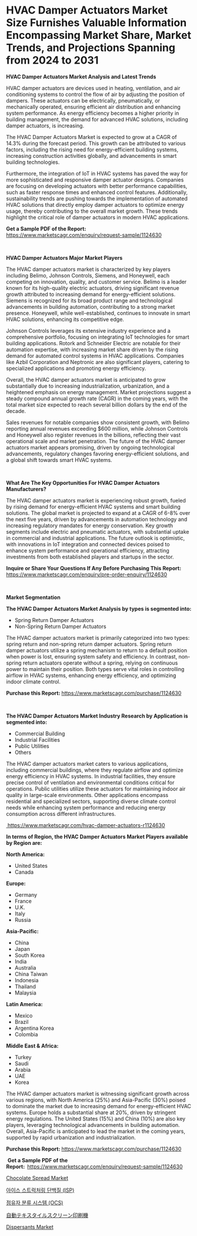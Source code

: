 <p><h1>HVAC Damper Actuators Market Size Furnishes Valuable Information Encompassing Market Share, Market Trends, and Projections Spanning from 2024 to 2031</h1></p><p><strong>HVAC Damper Actuators Market Analysis and Latest Trends</strong></p>
<p><p>HVAC damper actuators are devices used in heating, ventilation, and air conditioning systems to control the flow of air by adjusting the position of dampers. These actuators can be electrically, pneumatically, or mechanically operated, ensuring efficient air distribution and enhancing system performance. As energy efficiency becomes a higher priority in building management, the demand for advanced HVAC solutions, including damper actuators, is increasing.</p><p>The HVAC Damper Actuators Market is expected to grow at a CAGR of 14.3% during the forecast period. This growth can be attributed to various factors, including the rising need for energy-efficient building systems, increasing construction activities globally, and advancements in smart building technologies. </p><p>Furthermore, the integration of IoT in HVAC systems has paved the way for more sophisticated and responsive damper actuator designs. Companies are focusing on developing actuators with better performance capabilities, such as faster response times and enhanced control features. Additionally, sustainability trends are pushing towards the implementation of automated HVAC solutions that directly employ damper actuators to optimize energy usage, thereby contributing to the overall market growth. These trends highlight the critical role of damper actuators in modern HVAC applications.</p></p>
<p><strong>Get a Sample PDF of the Report:&nbsp;</strong> <a href="https://www.marketscagr.com/enquiry/request-sample/1124630">https://www.marketscagr.com/enquiry/request-sample/1124630</a></p>
<p>&nbsp;</p>
<p><strong>HVAC Damper Actuators Major Market Players</strong></p>
<p><p>The HVAC damper actuators market is characterized by key players including Belimo, Johnson Controls, Siemens, and Honeywell, each competing on innovation, quality, and customer service. Belimo is a leader known for its high-quality electric actuators, driving significant revenue growth attributed to increasing demand for energy-efficient solutions. Siemens is recognized for its broad product range and technological advancements in building automation, contributing to a strong market presence. Honeywell, while well-established, continues to innovate in smart HVAC solutions, enhancing its competitive edge.</p><p>Johnson Controls leverages its extensive industry experience and a comprehensive portfolio, focusing on integrating IoT technologies for smart building applications. Rotork and Schneider Electric are notable for their automation expertise, with increasing market share driven by the rising demand for automated control systems in HVAC applications. Companies like Azbil Corporation and Neptronic are also significant players, catering to specialized applications and promoting energy efficiency.</p><p>Overall, the HVAC damper actuators market is anticipated to grow substantially due to increasing industrialization, urbanization, and a heightened emphasis on energy management. Market projections suggest a steady compound annual growth rate (CAGR) in the coming years, with the total market size expected to reach several billion dollars by the end of the decade.</p><p>Sales revenues for notable companies show consistent growth, with Belimo reporting annual revenues exceeding $600 million, while Johnson Controls and Honeywell also register revenues in the billions, reflecting their vast operational scale and market penetration. The future of the HVAC damper actuators market appears promising, driven by ongoing technological advancements, regulatory changes favoring energy-efficient solutions, and a global shift towards smart HVAC systems.</p></p>
<p>&nbsp;</p>
<p><strong>What Are The Key Opportunities For HVAC Damper Actuators Manufacturers?</strong></p>
<p><p>The HVAC damper actuators market is experiencing robust growth, fueled by rising demand for energy-efficient HVAC systems and smart building solutions. The global market is projected to expand at a CAGR of 6-8% over the next five years, driven by advancements in automation technology and increasing regulatory mandates for energy conservation. Key growth segments include electric and pneumatic actuators, with substantial uptake in commercial and industrial applications. The future outlook is optimistic, with innovations in IoT integration and connected devices poised to enhance system performance and operational efficiency, attracting investments from both established players and startups in the sector.</p></p>
<p><strong>Inquire or Share Your Questions If Any Before Purchasing This Report:</strong> <a href="https://www.marketscagr.com/enquiry/pre-order-enquiry/1124630">https://www.marketscagr.com/enquiry/pre-order-enquiry/1124630</a></p>
<p>&nbsp;</p>
<p><strong>Market Segmentation</strong></p>
<p><strong>The HVAC Damper Actuators Market Analysis by types is segmented into:</strong></p>
<p><ul><li>Spring Return Damper Actuators</li><li>Non-Spring Return Damper Actuators</li></ul></p>
<p><p>The HVAC damper actuators market is primarily categorized into two types: spring return and non-spring return damper actuators. Spring return damper actuators utilize a spring mechanism to return to a default position when power is lost, ensuring system safety and efficiency. In contrast, non-spring return actuators operate without a spring, relying on continuous power to maintain their position. Both types serve vital roles in controlling airflow in HVAC systems, enhancing energy efficiency, and optimizing indoor climate control.</p></p>
<p><strong>Purchase this Report:&nbsp;</strong><a href="https://www.marketscagr.com/purchase/1124630">https://www.marketscagr.com/purchase/1124630</a></p>
<p>&nbsp;</p>
<p><strong>The HVAC Damper Actuators Market Industry Research by Application is segmented into:</strong></p>
<p><ul><li>Commercial Building</li><li>Industrial Facilities</li><li>Public Utilities</li><li>Others</li></ul></p>
<p><p>The HVAC damper actuators market caters to various applications, including commercial buildings, where they regulate airflow and optimize energy efficiency in HVAC systems. In industrial facilities, they ensure precise control of ventilation and environmental conditions critical for operations. Public utilities utilize these actuators for maintaining indoor air quality in large-scale environments. Other applications encompass residential and specialized sectors, supporting diverse climate control needs while enhancing system performance and reducing energy consumption across different infrastructures.</p></p>
<p><a href="https://www.marketscagr.com/hvac-damper-actuators-r1124630">&nbsp;https://www.marketscagr.com/hvac-damper-actuators-r1124630</a></p>
<p><strong>In terms of Region, the HVAC Damper Actuators Market Players available by Region are:</strong></p>
<p>
    <p> <strong> North America: </strong>
        <ul>
            <li>United States</li>
            <li>Canada</li>
        </ul>
        </p> 
    <p> <strong> Europe: </strong>
        <ul>
            <li>Germany</li>
            <li>France</li>
            <li>U.K.</li>
            <li>Italy</li>
            <li>Russia</li>
        </ul>
        </p> 
    <p> <strong> Asia-Pacific: </strong>
        <ul>
            <li>China</li>
            <li>Japan</li>
            <li>South Korea</li>
            <li>India</li>
            <li>Australia</li>
            <li>China Taiwan</li>
            <li>Indonesia</li>
            <li>Thailand</li>
            <li>Malaysia</li>
        </ul>
        </p> 
    <p> <strong> Latin America: </strong>
        <ul>
            <li>Mexico</li>
            <li>Brazil</li>
            <li>Argentina Korea</li>
            <li>Colombia</li>
        </ul>
        </p> 
    <p> <strong> Middle East & Africa: </strong>
        <ul>
            <li>Turkey</li>
            <li>Saudi</li>
            <li>Arabia</li>
            <li>UAE</li>
            <li>Korea</li>
        </ul>
    </p>
    </p>
<p><p>The HVAC damper actuators market is witnessing significant growth across various regions, with North America (25%) and Asia-Pacific (30%) poised to dominate the market due to increasing demand for energy-efficient HVAC systems. Europe holds a substantial share at 20%, driven by stringent energy regulations. The United States (15%) and China (10%) are also key players, leveraging technological advancements in building automation. Overall, Asia-Pacific is anticipated to lead the market in the coming years, supported by rapid urbanization and industrialization.</p></p>
<p><strong>Purchase this Report: </strong><a href="https://www.marketscagr.com/purchase/1124630">https://www.marketscagr.com/purchase/1124630</a></p>
<p>&nbsp;<strong>Get a Sample PDF of the Report:&nbsp;&nbsp;</strong><a href="https://www.marketscagr.com/enquiry/request-sample/1124630">https://www.marketscagr.com/enquiry/request-sample/1124630</a></p>
<p><strong></strong></p>
<p><p><a href="https://www.linkedin.com/pulse/chocolate-spread-market-evolution-global-trends-regional-dynamics-bpfac?trackingId=xeTXEyBGQbqoqJ%2Bb6w8RKQ%3D%3D">Chocolate Spread Market</a></p><p><a href="https://medium.com/@gustavoergnaumzn/ice-structuring-protein-isp-market-%EC%9D%98-%EA%B8%80%EB%A1%9C%EB%B2%8C-%EC%8B%9C%EC%9E%A5-%EA%B0%9C%EC%9A%94%EB%8A%94-%EC%A0%84-%EC%84%B8%EA%B3%84-%EB%B0%8F-%EC%A3%BC%EC%9A%94-%EC%8B%9C%EC%9E%A5%EC%9D%98-%EC%82%B0%EC%97%85%EC%97%90-%EC%98%81%ED%96%A5%EC%9D%84-%EB%AF%B8%EC%B9%98%EB%8A%94-%EC%A3%BC%EC%9A%94-%ED%8A%B8%EB%A0%8C%EB%93%9C%EC%97%90-%EB%8C%80%ED%95%9C-%EB%8F%85%ED%8A%B9%ED%95%9C-%EA%B4%80%EC%A0%90%EC%9D%84-80bbb255d385">아이스 스트럭처링 단백질 (ISP)</a></p><p><a href="https://medium.com/@gustavoergnaumzn/%EC%84%B8%EA%B3%84-occupant-classification-system-ocs-market-%EC%9D%80-2024%EC%97%90%EC%84%9C-2031%EB%A1%9C-%EC%97%B0%ED%8F%89%EA%B7%A0-%EC%A6%9D%EA%B0%80%EC%9C%A8%EC%9D%84-%EB%B3%B4%EC%9D%BC-%EA%B2%83%EC%9C%BC%EB%A1%9C-%EC%98%88%EC%83%81%EB%90%A9%EB%8B%88%EB%8B%A4-f078dd5b0672">점유자 분류 시스템 (OCS)</a></p><p><a href="https://medium.com/@sheilabruen2023/automatic-textile-screen-print-machines-eb13a8242ffe">自動テキスタイルスクリーン印刷機</a></p><p><a href="https://issuu.com/reportprime-2/docs/dispersants-market-size-2030.pptx_35a147d3d5f164">Dispersants Market</a></p></p>